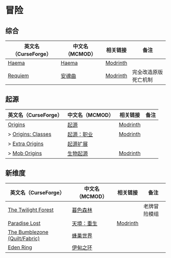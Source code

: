 # 冒险

## 综合

| 英文名（CurseForge）                                            | 中文名（MCMOD）                                | 相关链接                                     | 备注                 |
| --------------------------------------------------------------- | ---------------------------------------------- | -------------------------------------------- | -------------------- |
| [Haema](https://www.curseforge.com/minecraft/mc-mods/haema)     | [Haema](https://www.mcmod.cn/class/2836.html)  | [Modrinth](https://modrinth.com/mod/haema)   |                      |
| [Requiem](https://www.curseforge.com/minecraft/mc-mods/requiem) | [安魂曲](https://www.mcmod.cn/class/1150.html) | [Modrinth](https://modrinth.com/mod/requiem) | 完全改造原版死亡机制 |

## 起源

| 英文名（CurseForge）                                                               | 中文名（MCMOD）                                    | 相关链接                                             | 备注 |
| ---------------------------------------------------------------------------------- | -------------------------------------------------- | ---------------------------------------------------- | ---- |
| [Origins](https://www.curseforge.com/minecraft/mc-mods/origins)                    | [起源](https://www.mcmod.cn/class/3111.html)       | [Modrinth](https://modrinth.com/mod/origins)         |      |
| > [Origins: Classes](https://www.curseforge.com/minecraft/mc-mods/origins-classes) | [起源：职业](https://www.mcmod.cn/class/3134.html) | [Modrinth](https://modrinth.com/mod/origins-classes) |      |
| > [Extra Origins](https://www.curseforge.com/minecraft/mc-mods/extra-origins)      | [起源扩展](https://www.mcmod.cn/class/3117.html)   |                                                      |      |
| > [Mob Origins](https://www.curseforge.com/minecraft/mc-mods/mob-origins)          | [生物起源](https://www.mcmod.cn/class/3603.html)   | [Modrinth](https://modrinth.com/mod/moborigins)      |      |

## 新维度

| 英文名（CurseForge）                                                                                | 中文名（MCMOD）                                    | 相关链接                                           | 备注         |
| --------------------------------------------------------------------------------------------------- | -------------------------------------------------- | -------------------------------------------------- | ------------ |
| [The Twilight Forest](https://www.curseforge.com/minecraft/mc-mods/the-twilight-forest)             | [暮色森林](https://www.mcmod.cn/class/61.html)     |                                                    | 老牌冒险模组 |
| [Paradise Lost](https://www.curseforge.com/minecraft/mc-mods/paradise-lost)                         | [天境：重生](https://www.mcmod.cn/class/3670.html) | [Modrinth](https://modrinth.com/mod/paradise-lost) |              |
| [The Bumblezone (Quilt/Fabric)](https://www.curseforge.com/minecraft/mc-mods/the-bumblezone-fabric) | [蜂巢世界](https://www.mcmod.cn/class/2489.html)   |                                                    |              |
| [Eden Ring](https://www.curseforge.com/minecraft/mc-mods/eden-ring)                                 | [伊甸之环](https://www.mcmod.cn/class/5122.html)   |                                                    |              |
